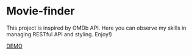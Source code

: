 # Movie-finder

This project is inspired by OMDb API. Here you can observe my skills in managing RESTful API and styling. Enjoy!)

[DEMO]()
